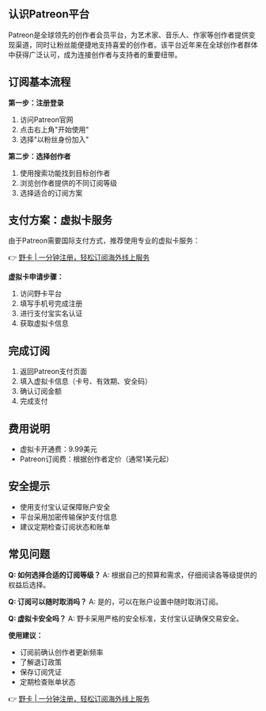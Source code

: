 ## 认识Patreon平台

Patreon是全球领先的创作者会员平台，为艺术家、音乐人、作家等创作者提供变现渠道，同时让粉丝能便捷地支持喜爱的创作者。该平台近年来在全球创作者群体中获得广泛认可，成为连接创作者与支持者的重要纽带。

## 订阅基本流程

**第一步：注册登录**
1. 访问Patreon官网
2. 点击右上角"开始使用"
3. 选择"以粉丝身份加入"

**第二步：选择创作者**
1. 使用搜索功能找到目标创作者
2. 浏览创作者提供的不同订阅等级
3. 选择适合的订阅方案

## 支付方案：虚拟卡服务

由于Patreon需要国际支付方式，推荐使用专业的虚拟卡服务：

👉 [野卡 | 一分钟注册，轻松订阅海外线上服务](https://bit.ly/bewildcard)

**虚拟卡申请步骤：**
1. 访问野卡平台
2. 填写手机号完成注册
3. 进行支付宝实名认证
4. 获取虚拟卡信息

## 完成订阅

1. 返回Patreon支付页面
2. 填入虚拟卡信息（卡号、有效期、安全码）
3. 确认订阅金额
4. 完成支付

## 费用说明

- 虚拟卡开通费：9.99美元
- Patreon订阅费：根据创作者定价（通常1美元起）

## 安全提示

- 使用支付宝认证保障账户安全
- 平台采用加密传输保护支付信息
- 建议定期检查订阅状态和账单

## 常见问题

**Q: 如何选择合适的订阅等级？**
A: 根据自己的预算和需求，仔细阅读各等级提供的权益后选择。

**Q: 订阅可以随时取消吗？**
A: 是的，可以在账户设置中随时取消订阅。

**Q: 虚拟卡安全吗？**
A: 野卡采用严格的安全标准，支付宝认证确保交易安全。

**使用建议：**
- 订阅前确认创作者更新频率
- 了解退订政策
- 保存订阅凭证
- 定期检查账单状态

👉 [野卡 | 一分钟注册，轻松订阅海外线上服务](https://bit.ly/bewildcard)